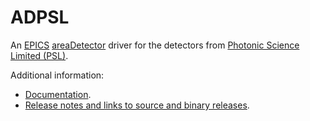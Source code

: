 ADPSL
=====
An 
[EPICS](http://www.aps.anl.gov/epics/) 
[areaDetector](http://cars.uchicago.edu/software/epics/areaDetector.html) 
driver for the detectors from 
[Photonic Science Limited (PSL)](http://www.photonic-science.com).

Additional information:
* [Documentation](http://cars.uchicago.edu/software/epics/PSLDoc.html).
* [Release notes and links to source and binary releases](RELEASE.md).
